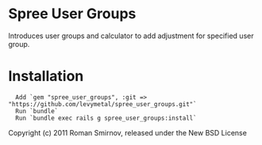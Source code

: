 Spree User Groups
===============

Introduces user groups and calculator to add adjustment for specified user group.


Installation
============

      Add `gem "spree_user_groups", :git => "https://github.com/levymetal/spree_user_groups.git"`
      Run `bundle`
      Run `bundle exec rails g spree_user_groups:install`



Copyright (c) 2011 Roman Smirnov, released under the New BSD License
